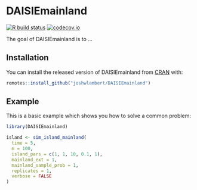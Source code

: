
# DAISIEmainland

<!-- badges: start -->
[![R build status](https://github.com/joshwlambert/DAISIEmainland/workflows/R-CMD-check/badge.svg)](https://github.com/joshwlambert/DAISIEmainland/actions)
[![codecov.io](https://codecov.io/github/joshwlambert/DAISIEmainland/coverage.svg?branch=main)](https://codecov.io/github/joshwlambert/DAISIEmainland/branch/main)
<!-- badges: end -->

The goal of DAISIEmainland is to ...

## Installation

You can install the released version of DAISIEmainland from [CRAN](https://CRAN.R-project.org) with:

``` r
remotes::install_github("joshwlambert/DAISIEmainland")
```

## Example

This is a basic example which shows you how to solve a common problem:

``` r
library(DAISIEmainland)

island <- sim_island_mainland(
  time = 5,
  m = 100,
  island_pars = c(1, 1, 10, 0.1, 1),
  mainland_ext = 1,
  mainland_sample_prob = 1,
  replicates = 1,
  verbose = FALSE
)
```

